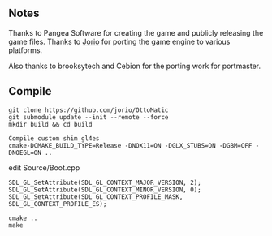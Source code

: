 ## Notes
Thanks to Pangea Software for creating the game and publicly releasing the game files. 
Thanks to [Jorio](https://github.com/jorio/OttoMatic) for porting the game engine to various platforms. 
 
Also thanks to brooksytech and Cebion for the porting work for portmaster.


## Compile

```shell
git clone https://github.com/jorio/OttoMatic
git submodule update --init --remote --force
mkdir build && cd build

Compile custom shim gl4es 
cmake-DCMAKE_BUILD_TYPE=Release -DNOX11=ON -DGLX_STUBS=ON -DGBM=OFF -DNOEGL=ON ..

```
edit Source/Boot.cpp
```
SDL_GL_SetAttribute(SDL_GL_CONTEXT_MAJOR_VERSION, 2);
SDL_GL_SetAttribute(SDL_GL_CONTEXT_MINOR_VERSION, 0);
SDL_GL_SetAttribute(SDL_GL_CONTEXT_PROFILE_MASK, SDL_GL_CONTEXT_PROFILE_ES);

cmake ..	
make
```
